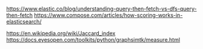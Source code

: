 https://www.elastic.co/blog/understanding-query-then-fetch-vs-dfs-query-then-fetch
https://www.compose.com/articles/how-scoring-works-in-elasticsearch/


https://en.wikipedia.org/wiki/Jaccard_index
https://docs.eyesopen.com/toolkits/python/graphsimtk/measure.html
